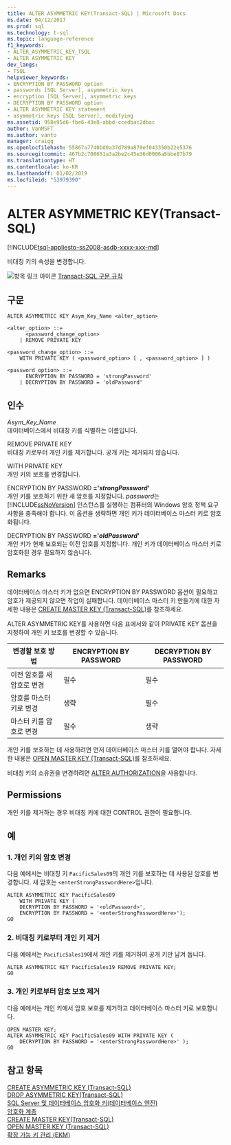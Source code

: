```yaml
---
title: ALTER ASYMMETRIC KEY(Transact-SQL) | Microsoft Docs
ms.date: 04/12/2017
ms.prod: sql
ms.technology: t-sql
ms.topic: language-reference
f1_keywords:
- ALTER_ASYMMETRIC_KEY_TSQL
- ALTER ASYMMETRIC KEY
dev_langs:
- TSQL
helpviewer_keywords:
- ENCRYPTION BY PASSWORD option
- passwords [SQL Server], asymmetric keys
- encryption [SQL Server], asymmetric keys
- DECRYPTION BY PASSWORD option
- ALTER ASYMMETRIC KEY statement
- asymmetric keys [SQL Server], modifying
ms.assetid: 958e95d6-fbe6-43e8-abbd-ccedbac2dbac
author: VanMSFT
ms.author: vanto
manager: craigg
ms.openlocfilehash: 55867a7740bd0a37d789a870ef043350b22e5376
ms.sourcegitcommit: 467b2c708651a3a2be2c45e36d0006a5bbe87b79
ms.translationtype: HT
ms.contentlocale: ko-KR
ms.lasthandoff: 01/02/2019
ms.locfileid: "53979390"
---
```

# <a name="alter-asymmetric-key-transact-sql"></a>ALTER ASYMMETRIC KEY(Transact-SQL)
[!INCLUDE[tsql-appliesto-ss2008-asdb-xxxx-xxx-md](../../includes/tsql-appliesto-ss2008-asdb-xxxx-xxx-md.md)]

  비대칭 키의 속성을 변경합니다.  
  
 ![항목 링크 아이콘](../../database-engine/configure-windows/media/topic-link.gif "항목 링크 아이콘") [Transact-SQL 구문 규칙](../../t-sql/language-elements/transact-sql-syntax-conventions-transact-sql.md)  
  
## <a name="syntax"></a>구문  
  
```  
ALTER ASYMMETRIC KEY Asym_Key_Name <alter_option>  
  
<alter_option> ::=  
      <password_change_option>   
    | REMOVE PRIVATE KEY   

<password_change_option> ::=  
    WITH PRIVATE KEY ( <password_option> [ , <password_option> ] )  

<password_option> ::=  
      ENCRYPTION BY PASSWORD = 'strongPassword'  
    | DECRYPTION BY PASSWORD = 'oldPassword'  
```  
  
## <a name="arguments"></a>인수  
 *Asym_Key_Name*  
 데이터베이스에서 비대칭 키를 식별하는 이름입니다.  
  
 REMOVE PRIVATE KEY  
 비대칭 키로부터 개인 키를 제거합니다. 공개 키는 제거되지 않습니다.  
  
 WITH PRIVATE KEY  
 개인 키의 보호를 변경합니다.  
  
 ENCRYPTION BY PASSWORD **='***strongPassword***'**  
 개인 키를 보호하기 위한 새 암호를 지정합니다. *password*는 [!INCLUDE[ssNoVersion](../../includes/ssnoversion-md.md)] 인스턴스를 실행하는 컴퓨터의 Windows 암호 정책 요구 사항을 충족해야 합니다. 이 옵션을 생략하면 개인 키가 데이터베이스 마스터 키로 암호화됩니다.  
  
 DECRYPTION BY PASSWORD **='***oldPassword***'**  
 개인 키가 현재 보호되는 이전 암호를 지정합니다. 개인 키가 데이터베이스 마스터 키로 암호화된 경우 필요하지 않습니다.  
  
## <a name="remarks"></a>Remarks  
 데이터베이스 마스터 키가 없으면 ENCRYPTION BY PASSWORD 옵션이 필요하고 암호가 제공되지 않으면 작업이 실패합니다. 데이터베이스 마스터 키 만들기에 대한 자세한 내용은 [CREATE MASTER KEY &#40;Transact-SQL&#41;](../../t-sql/statements/create-master-key-transact-sql.md)를 참조하세요.  
  
 ALTER ASYMMETRIC KEY를 사용하면 다음 표에서와 같이 PRIVATE KEY 옵션을 지정하여 개인 키 보호를 변경할 수 있습니다.  
  
|변경할 보호 방법|ENCRYPTION BY PASSWORD|DECRYPTION BY PASSWORD|  
|----------------------------|----------------------------|----------------------------|  
|이전 암호를 새 암호로 변경|필수|필수|  
|암호를 마스터 키로 변경|생략|필수|  
|마스터 키를 암호로 변경|필수|생략|  
  
 개인 키를 보호하는 데 사용하려면 먼저 데이터베이스 마스터 키를 열어야 합니다. 자세한 내용은 [OPEN MASTER KEY &#40;Transact-SQL&#41;](../../t-sql/statements/open-master-key-transact-sql.md)를 참조하세요.  
  
 비대칭 키의 소유권을 변경하려면 [ALTER AUTHORIZATION](../../t-sql/statements/alter-authorization-transact-sql.md)을 사용합니다.  
  
## <a name="permissions"></a>Permissions  
 개인 키를 제거하는 경우 비대칭 키에 대한 CONTROL 권한이 필요합니다.  
  
## <a name="examples"></a>예  
  
### <a name="a-changing-the-password-of-the-private-key"></a>1. 개인 키의 암호 변경  
 다음 예에서는 비대칭 키 `PacificSales09`의 개인 키를 보호하는 데 사용된 암호를 변경합니다. 새 암호는 `<enterStrongPasswordHere>`입니다.  
  
```  
ALTER ASYMMETRIC KEY PacificSales09   
    WITH PRIVATE KEY (  
    DECRYPTION BY PASSWORD = '<oldPassword>',  
    ENCRYPTION BY PASSWORD = '<enterStrongPasswordHere>');  
GO  
```  
  
### <a name="b-removing-the-private-key-from-an-asymmetric-key"></a>2. 비대칭 키로부터 개인 키 제거  
 다음 예에서는 `PacificSales19`에서 개인 키를 제거하여 공개 키만 남겨 둡니다.  
  
```  
ALTER ASYMMETRIC KEY PacificSales19 REMOVE PRIVATE KEY;  
GO  
```  
  
### <a name="c-removing-password-protection-from-a-private-key"></a>3. 개인 키로부터 암호 보호 제거  
 다음 예에서는 개인 키에서 암호 보호를 제거하고 데이터베이스 마스터 키로 보호합니다.  
  
```  
OPEN MASTER KEY;  
ALTER ASYMMETRIC KEY PacificSales09 WITH PRIVATE KEY (  
    DECRYPTION BY PASSWORD = '<enterStrongPasswordHere>' );  
GO  
```  
  
## <a name="see-also"></a>참고 항목  
 [CREATE ASYMMETRIC KEY &#40;Transact-SQL&#41;](../../t-sql/statements/create-asymmetric-key-transact-sql.md)   
 [DROP ASYMMETRIC KEY&#40;Transact-SQL&#41;](../../t-sql/statements/drop-asymmetric-key-transact-sql.md)   
 [SQL Server 및 데이터베이스 암호화 키&#40;데이터베이스 엔진&#41;](../../relational-databases/security/encryption/sql-server-and-database-encryption-keys-database-engine.md)   
 [암호화 계층](../../relational-databases/security/encryption/encryption-hierarchy.md)   
 [CREATE MASTER KEY&#40;Transact-SQL&#41;](../../t-sql/statements/create-master-key-transact-sql.md)   
 [OPEN MASTER KEY &#40;Transact-SQL&#41;](../../t-sql/statements/open-master-key-transact-sql.md)   
 [확장 가능 키 관리 &#40;EKM&#41;](../../relational-databases/security/encryption/extensible-key-management-ekm.md)  
  
  
